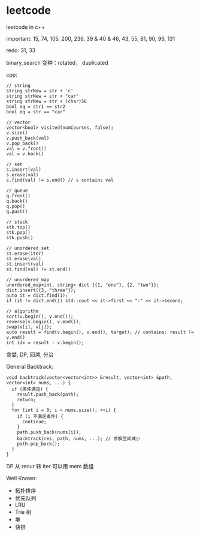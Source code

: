 # leetcode
leetcode in c++

important: 15, 74, 105, 200, 236, 39 & 40 & 46, 43, 55, 81, 90, 96, 131

redo: 31, 33

binary_search 变种：rotated， duplicated

cpp:

```
// string
string strNew = str + 'c'
string strNew = str + "car"
string strNew = str + (char)56
bool eq = str1 == str2
bool eq = str == "car"

// vector
vector<bool> visited(numCourses, false);
v.size()
v.push_back(val)
v.pop_back()
val = v.front()
val = v.back()

// set
s.insert(val)
s.erase(val)
s.find(val) != s.end() // s contains val

// queue
q.front()
q.back()
q.pop()
q.push()

// stack
stk.top()
stk.pop()
stk.push()

// unordered_set
st.erase(iter)
st.erase(val)
st.insert(val)
st.find(val) != st.end()

// unordered_map
unordered_map<int, string> dict {{1, "one"}, {2, "two"}};
dict.insert({3, "three"});
auto it = dict.find(1);
if (it != dict.end()) std::cout << it->first << ":" << it->second;

// algorithm
sort(v.begin(), v.end());
reverse(v.begin(), v.end());
swap(v[i], v[j]);
auto result = find(v.begin(), v.end(), target); // contains: result != v.end()
int idx = result - v.begin();
```

贪婪, DP, 回溯, 分治

General Backtrack:

```
void backtrack(vector<vector<int>> &result, vector<int> &path, vector<int> nums, ...) {
  if (条件满足) {
    result.push_back(path);
    return;
  }
  for (int i = 0; i < nums.size(); ++i) {
    if (i 不满足条件) {
      continue;
    }
    path.push_back(nums[i]);
    backtrack(res, path, nums, ...); // 求解空间减小
    path.pop_back();
  }
}
```

DP 从 recur 转 iter 可以用 mem 数组

Well Known:

- 拓扑排序
- 优先队列
- LRU
- Trie 树
- 堆
- 快排
